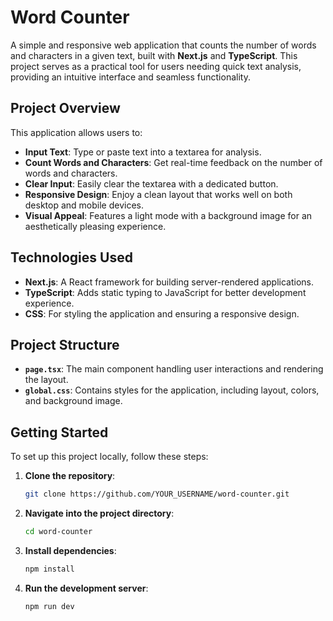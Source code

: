 
# Word Counter

A simple and responsive web application that counts the number of words and characters in a given text, built with **Next.js** and **TypeScript**. This project serves as a practical tool for users needing quick text analysis, providing an intuitive interface and seamless functionality.

## Project Overview

This application allows users to:
- **Input Text**: Type or paste text into a textarea for analysis.
- **Count Words and Characters**: Get real-time feedback on the number of words and characters.
- **Clear Input**: Easily clear the textarea with a dedicated button.
- **Responsive Design**: Enjoy a clean layout that works well on both desktop and mobile devices.
- **Visual Appeal**: Features a light mode with a background image for an aesthetically pleasing experience.

## Technologies Used

- **Next.js**: A React framework for building server-rendered applications.
- **TypeScript**: Adds static typing to JavaScript for better development experience.
- **CSS**: For styling the application and ensuring a responsive design.

## Project Structure

- **`page.tsx`**: The main component handling user interactions and rendering the layout.
- **`global.css`**: Contains styles for the application, including layout, colors, and background image.

## Getting Started

To set up this project locally, follow these steps:

1. **Clone the repository**:
    ```bash
    git clone https://github.com/YOUR_USERNAME/word-counter.git
    ```
2. **Navigate into the project directory**:
    ```bash
    cd word-counter
    ```
3. **Install dependencies**:
    ```bash
    npm install
    ```
4. **Run the development server**:
    ```bash
    npm run dev
    ```




